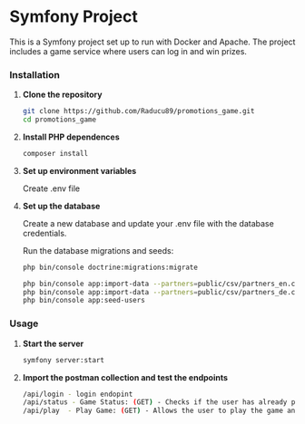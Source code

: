# Symfony Project

This is a Symfony project set up to run with Docker and Apache. The project includes a game service where users can log in and win prizes.

### Installation

1. **Clone the repository**

   ```bash
   git clone https://github.com/Raducu89/promotions_game.git
   cd promotions_game

2. **Install PHP dependences**

   ```bash
   composer install

3. **Set up environment variables**

   Create .env file


4. **Set up the database**
   
   Create a new database and update your .env file with the database credentials.

   Run the database migrations and seeds:
   
   ```bash
   php bin/console doctrine:migrations:migrate
   
   php bin/console app:import-data --partners=public/csv/partners_en.csv --prizes=public/csv/prizes_en.csv
   php bin/console app:import-data --partners=public/csv/partners_de.csv --prizes=public/csv/prizes_de.csv
   php bin/console app:seed-users


### Usage

1. **Start the server**

   ```bash
   symfony server:start

2. **Import the postman collection and test the endpoints**

   ```bash
   /api/login - login endopint
   /api/status - Game Status: (GET) - Checks if the user has already played today and returns the prize if they have.
   /api/play  - Play Game: (GET) - Allows the user to play the game and win a prize.


